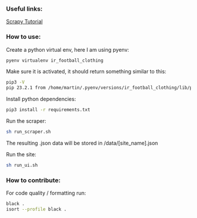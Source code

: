 ### Useful links:

[Scrapy Tutorial](https://docs.scrapy.org/en/latest/intro/tutorial.html)



### How to use:
Create a python virtual env, here I am using pyenv:

```sh
pyenv virtualenv ir_football_clothing
```

Make sure it is activated, it should return something similar to this:

```sh
pip3 -V
pip 23.2.1 from /home/martin/.pyenv/versions/ir_football_clothing/lib/python3.10/site-packages/pip (python 3.10)
```

Install python dependencies:
```sh
pip3 install -r requirements.txt
```

Run the scraper:
```sh
sh run_scraper.sh
```

The resulting .json data will be stored in /data/[site_name].json

Run the site:
```sh
sh run_ui.sh
```


### How to contribute:

For code quality / formatting run:
```sh
black .
isort --profile black .
```